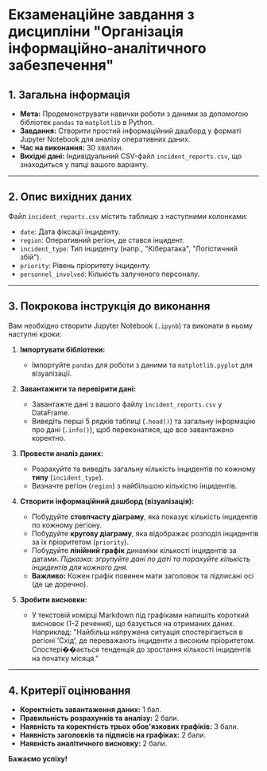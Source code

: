 # Екзаменаційне завдання з дисципліни "Організація інформаційно-аналітичного забезпечення"

## 1. Загальна інформація

- **Мета:** Продемонструвати навички роботи з даними за допомогою бібліотек `pandas` та `matplotlib` в Python.
- **Завдання:** Створити простий інформаційний дашборд у форматі Jupyter Notebook для аналізу оперативних даних.
- **Час на виконання:** 30 хвилин.
- **Вихідні дані:** Індивідуальний CSV-файл `incident_reports.csv`, що знаходиться у папці вашого варіанту.

---

## 2. Опис вихідних даних

Файл `incident_reports.csv` містить таблицю з наступними колонками:

- `date`: Дата фіксації інциденту.
- `region`: Оперативний регіон, де стався інцидент.
- `incident_type`: Тип інциденту (напр., "Кібератака", "Логістичний збій").
- `priority`: Рівень пріоритету інциденту.
- `personnel_involved`: Кількість залученого персоналу.

---

## 3. Покрокова інструкція до виконання

Вам необхідно створити Jupyter Notebook (`.ipynb`) та виконати в ньому наступні кроки:

1.  **Імпортувати бібліотеки:**
    - Імпортуйте `pandas` для роботи з даними та `matplotlib.pyplot` для візуалізації.

2.  **Завантажити та перевірити дані:**
    - Завантажте дані з вашого файлу `incident_reports.csv` у DataFrame.
    - Виведіть перші 5 рядків таблиці (`.head()`) та загальну інформацію про дані (`.info()`), щоб переконатися, що все завантажено коректно.

3.  **Провести аналіз даних:**
    - Розрахуйте та виведіть загальну кількість інцидентів по кожному **типу** (`incident_type`).
    - Визначте регіон (`region`) з найбільшою кількістю інцидентів.

4.  **Створити інформаційний дашборд (візуалізація):**
    - Побудуйте **стовпчасту діаграму**, яка показує кількість інцидентів по кожному регіону.
    - Побудуйте **кругову діаграму**, яка відображає розподіл інцидентів за їх пріоритетом (`priority`).
    - Побудуйте **лінійний графік** динаміки кількості інцидентів за датами. *Підказка: згрупуйте дані по даті та порахуйте кількість інцидентів для кожного дня.*
    - **Важливо:** Кожен графік повинен мати заголовок та підписані осі (де це доречно).

5.  **Зробити висновки:**
    - У текстовій комірці Markdown під графіками напишіть короткий висновок (1-2 речення), що базується на отриманих даних. Наприклад: "Найбільш напружена ситуація спостерігається в регіоні 'Схід', де переважають інциденти з високим пріоритетом. Спостері��ається тенденція до зростання кількості інцидентів на початку місяця."

---

## 4. Критерії оцінювання

- **Коректність завантаження даних:** 1 бал.
- **Правильність розрахунків та аналізу:** 2 бали.
- **Наявність та коректність трьох обов'язкових графіків:** 3 бали.
- **Наявність заголовків та підписів на графіках:** 2 бали.
- **Наявність аналітичного висновку:** 2 бали.

**Бажаємо успіху!**
